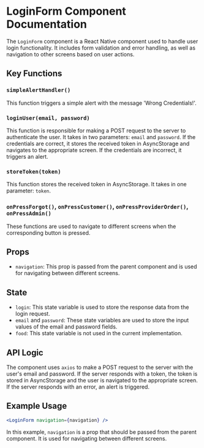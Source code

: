 # LoginForm Component Documentation

The `LoginForm` component is a React Native component used to handle user login functionality. It includes form validation and error handling, as well as navigation to other screens based on user actions.

## Key Functions

### `simpleAlertHandler()`
This function triggers a simple alert with the message 'Wrong Credentials!'.

### `loginUser(email, password)`
This function is responsible for making a POST request to the server to authenticate the user. It takes in two parameters: `email` and `password`. If the credentials are correct, it stores the received token in AsyncStorage and navigates to the appropriate screen. If the credentials are incorrect, it triggers an alert.

### `storeToken(token)`
This function stores the received token in AsyncStorage. It takes in one parameter: `token`.

### `onPressForgot()`, `onPressCustomer()`, `onPressProviderOrder()`, `onPressAdmin()`
These functions are used to navigate to different screens when the corresponding button is pressed.

## Props

- `navigation`: This prop is passed from the parent component and is used for navigating between different screens.

## State

- `login`: This state variable is used to store the response data from the login request.
- `email` and `password`: These state variables are used to store the input values of the email and password fields.
- `food`: This state variable is not used in the current implementation.

## API Logic

The component uses `axios` to make a POST request to the server with the user's email and password. If the server responds with a token, the token is stored in AsyncStorage and the user is navigated to the appropriate screen. If the server responds with an error, an alert is triggered.

## Example Usage

```jsx
<LoginForm navigation={navigation} />
```
In this example, `navigation` is a prop that should be passed from the parent component. It is used for navigating between different screens.